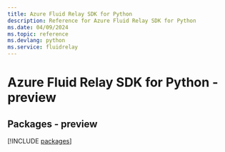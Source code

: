 ```yaml
---
title: Azure Fluid Relay SDK for Python
description: Reference for Azure Fluid Relay SDK for Python
ms.date: 04/09/2024
ms.topic: reference
ms.devlang: python
ms.service: fluidrelay
---
```

# Azure Fluid Relay SDK for Python - preview
## Packages - preview
[!INCLUDE [packages](fluid-relay-index.md)]